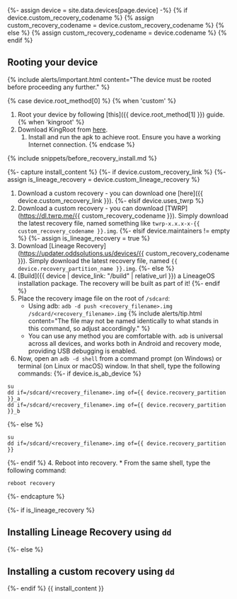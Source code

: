 {%- assign device = site.data.devices[page.device] -%}
{% if device.custom_recovery_codename %}
{% assign custom_recovery_codename = device.custom_recovery_codename %}
{% else %}
{% assign custom_recovery_codename = device.codename %}
{% endif %}

## Rooting your device

{% include alerts/important.html content="The device must be rooted before proceeding any further." %}

{% case device.root_method[0] %}
{% when 'custom' %}
1. Root your device by following [this]({{ device.root_method[1] }}) guide.
{% when 'kingroot' %}
1. Download KingRoot from [here](https://kingrootapp.net/).
   1. Install and run the apk to achieve root. Ensure you have a working Internet connection.
{% endcase %}

{% include snippets/before_recovery_install.md %}

{%- capture install_content %}
{%- if device.custom_recovery_link %}
{%- assign is_lineage_recovery = device.custom_lineage_recovery %}
1. Download a custom recovery - you can download one [here]({{ device.custom_recovery_link }}).
{%- elsif device.uses_twrp %}
1. Download a custom recovery - you can download [TWRP](https://dl.twrp.me/{{ custom_recovery_codename }}). Simply download the latest recovery file, named something like `twrp-x.x.x-x-{{ custom_recovery_codename }}.img`.
{%- elsif device.maintainers != empty %}
{%- assign is_lineage_recovery = true %}
1. Download [Lineage Recovery](https://updater.oddsolutions.us/devices/{{ custom_recovery_codename }}). Simply download the latest recovery file, named `{{ device.recovery_partition_name }}.img`.
{%- else %}
1. [Build]({{ device | device_link: "/build" | relative_url }}) a LineageOS installation package. The recovery will be built as part of it!
{%- endif %}
2. Place the recovery image file on the root of `/sdcard`:
   * Using adb: `adb -d push <recovery_filename>.img /sdcard/<recovery_filename>.img`
    {% include alerts/tip.html content="The file may not be named identically to what stands in this command, so adjust accordingly." %}
   * You can use any method you are comfortable with. `adb` is universal across all devices, and works both in Android and recovery mode, providing USB debugging is enabled.
3. Now, open an `adb -d shell` from a command prompt (on Windows) or terminal (on Linux or macOS) window. In that shell, type the following commands:
{%- if device.is_ab_device %}
```
su
dd if=/sdcard/<recovery_filename>.img of={{ device.recovery_partition }}_a
dd if=/sdcard/<recovery_filename>.img of={{ device.recovery_partition }}_b
```
{%- else %}
```
su
dd if=/sdcard/<recovery_filename>.img of={{ device.recovery_partition }}
```
{%- endif %}
4. Reboot into recovery.
    * From the same shell, type the following command:
```
reboot recovery
```
{%- endcapture %}

{%- if is_lineage_recovery %}
## Installing Lineage Recovery using `dd`
{%- else %}
## Installing a custom recovery using `dd`
{%- endif %}
{{ install_content }}
